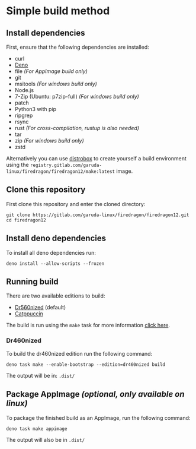 # Simple build method

## Install dependencies

First, ensure that the following dependencies are installed:

- curl
- [Deno](https://deno.com/)
- file *(For AppImage build only)*
- git
- msitools *(For windows build only)*
- Node.js
- 7-Zip (Ubuntu: p7zip-full) *(For windows build only)*
- patch
- Python3 with pip
- ripgrep
- rsync
- rust *(For cross-compilation, rustup is also needed)*
- tar
- zip *(For windows build only)*
- zstd

Alternatively you can use [distrobox](https://github.com/89luca89/distrobox) to create yourself a build environment using the `registry.gitlab.com/garuda-linux/firedragon/firedragon12/make:latest` image.

## Clone this repository

First clone this repository and enter the cloned directory:

``` shell
git clone https://gitlab.com/garuda-linux/firedragon/firedragon12.git
cd firedragon12
```

## Install deno dependencies

To install all deno dependencies run:

``` shell
deno install --allow-scripts --frozen
```

## Running build

There are two available editions to build:

- [Dr560nized](#dr460nized) (default)
- [Catppuccin](#catppuccin)

The build is run using the `make` task for more information [click here](../make.md).

### Dr460nized

To build the dr460nized edition run the following command:

``` shell
deno task make --enable-bootstrap --edition=dr460nized build
```

The output will be in: `.dist/`

## Package AppImage *(optional, only available on linux)*

To package the finished build as an AppImage, run the following command:

``` shell
deno task make appimage
```

The output will also be in `.dist/`
